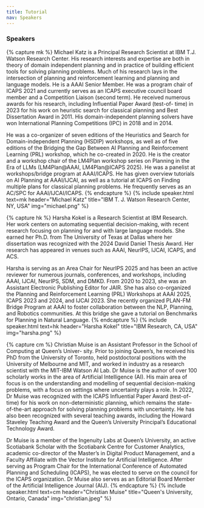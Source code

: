 ```yaml
---
title: Tutorial
nav: Speakers
---
```



### Speakers

{% capture mk %}
Michael Katz is a Principal Research Scientist at IBM T.J. Watson Research Center. His research interests and expertise are both in theory of domain independent planning and in
practice of building efficient tools for solving planning problems. Much of his research lays
in the intersection of planning and reinforcement learning and planning and language models.
He is a AAAI Senior Member. He was a program chair of ICAPS 2021 and currently serves
as an ICAPS executive council board member and a Competition Liaison (second term).
He received numerous awards for his research, including Influential Paper Award (test-of-
time) in 2023 for his work on heuristic search for classical planning and Best Dissertation
Award in 2011. His domain-independent planning solvers have won International Planning
Competitions (IPC) in 2018 and in 2014. 

He was a co-organizer of seven editions of the
Heuristics and Search for Domain-independent Planning (HSDIP) workshops, as well as of
five editions of the Bridging the Gap Between AI Planning and Reinforcement Learning
(PRL) workshop, which he co-created in 2020. 
He is the creator and a workshop chair
of the LM4Plan workshop series on Planning in the Era of LLMs (LM4Plan@AAAI,
LM4Plan@ICAPS 2025). He was a panelist at workshops/bridge program at AAAI/ICAPS.
He has given overview tutorials on AI Planning at AAAI/IJCAI, as well as a tutorial at
ICAPS on Finding multiple plans for classical planning problems. He frequently serves as
an AC/SPC for AAAI/IJCAI/ICAPS.
{% endcapture %}
{% include speaker.html text=mk header="Michael Katz" title="IBM T. J. Watson Research Center, NY, USA" img="michael.png" %}


{% capture hk %}
Harsha Kokel is a Research Scientist at IBM Research. Her work centers on automating
sequential decision-making, with recent research focusing on planning for and with large
language models. She earned her Ph.D. from The University of Texas at Dallas where her
dissertation was recognized with the 2024 David Daniel Thesis Award. Her research has
appeared in venues such as AAAI, NeurIPS, IJCAI, ICAPS, and ACS.


Harsha is serving as an Area Chair for NeurIPS 2025 and has been an active reviewer for
numerous journals, conferences, and workshops, including AAAI, IJCAI, NeurIPS, SDM,
and DMKD. From 2020 to 2023, she was an Assistant Electronic Publishing Editor for JAIR.
She has also co-organized the Planning and Reinforcement Learning (PRL) Workshops at
AAAI 2025, ICAPS 2023 and 2024, and IJCAI 2023. She recently organized PLAN-FM
Bridge Program at AAAI to foster collaboration between the NLP, Planning, and Robotics
communities. At this bridge she gave a tutorial on Benchmarks for Planning in Natural
Language.
{% endcapture %}
{% include speaker.html text=hk header="Harsha Kokel" title="IBM Research, CA, USA" img="harsha.png" %}


{% capture cm %}
Christian Muise is an Assistant Professor in the School of Computing at Queen’s Univer-
sity. Prior to joining Queen’s, he received his PhD from the University of Toronto, held
postdoctoral positions with the University of Melbourne and MIT, and worked in industry
as a research scientist with the MIT-IBM Watson AI Lab. Dr Muise is the author of over
100 scholarly works in the area of Artificial Intelligence (AI). His main area of focus is
on the understanding and modelling of sequential decision-making problems, with a focus
on settings where uncertainty plays a role. In 2022, Dr Muise was recognized with the
ICAPS Influential Paper Award (test-of-time) for his work on non-deterministic planning,
which remains the state-of-the-art approach for solving planning problems with uncertainty.
He has also been recognized with several teaching awards, including the Howard Staveley
Teaching Award and the Queen’s University Principal’s Educational Technology Award.

Dr Muise is a member of the Ingenuity Labs at Queen’s University, an active Scotiabank
Scholar with the Scotiabank Centre for Customer Analytics, academic co-director of the
Master’s in Digital Product Management, and a Faculty Affiliate with the Vector Institute for
Artificial Intelligence. After serving as Program Chair for the International Conference of
Automated Planning and Scheduling (ICAPS), he was elected to serve on the council for the
ICAPS organization. Dr Muise also serves as an Editorial Board Member of the Artificial
Intelligence Journal (AIJ).
{% endcapture %}
{% include speaker.html text=cm header="Christian Muise" title="Queen's University, Ontario, Canada" img="christian.jpeg" %}
